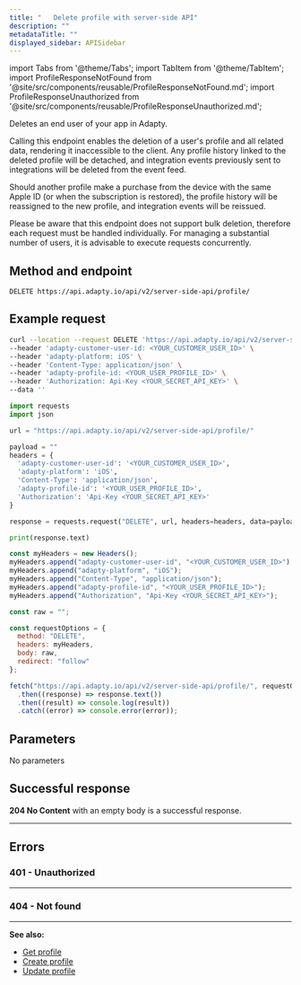 ```yaml
---
title: "   Delete profile with server-side API"
description: ""
metadataTitle: ""
displayed_sidebar: APISidebar
---
```


import Tabs from '@theme/Tabs'; 
import TabItem from '@theme/TabItem'; 
import ProfileResponseNotFound from '@site/src/components/reusable/ProfileResponseNotFound.md';
import ProfileResponseUnauthorized from '@site/src/components/reusable/ProfileResponseUnauthorized.md';

Deletes an end user of your app in Adapty.

Calling this endpoint enables the deletion of a user's profile and all related data, rendering it inaccessible to the client. Any profile history linked to the deleted profile will be detached, and integration events previously sent to integrations will be deleted from the event feed. 

Should another profile make a purchase from the device with the same Apple ID (or when the subscription is restored), the profile history will be reassigned to the new profile, and integration events will be reissued.

Please be aware that this endpoint does not support bulk deletion, therefore each request must be handled individually. For managing a substantial number of users, it is advisable to execute requests concurrently.

## Method and endpoint

```http
DELETE https://api.adapty.io/api/v2/server-side-api/profile/
```

## Example request

<Tabs>  
<TabItem value="curl" label="cURL" default>  

```bash 
curl --location --request DELETE 'https://api.adapty.io/api/v2/server-side-api/profile/' \
--header 'adapty-customer-user-id: <YOUR_CUSTOMER_USER_ID>' \
--header 'adapty-platform: iOS' \
--header 'Content-Type: application/json' \
--header 'adapty-profile-id: <YOUR_USER_PROFILE_ID>' \
--header 'Authorization: Api-Key <YOUR_SECRET_API_KEY>' \
--data ''
```

</TabItem>  
<TabItem value="python" label="Python" default>  

```python
import requests
import json

url = "https://api.adapty.io/api/v2/server-side-api/profile/"

payload = ""
headers = {
  'adapty-customer-user-id': '<YOUR_CUSTOMER_USER_ID>',
  'adapty-platform': 'iOS',
  'Content-Type': 'application/json',
  'adapty-profile-id': '<YOUR_USER_PROFILE_ID>',
  'Authorization': 'Api-Key <YOUR_SECRET_API_KEY>'
}

response = requests.request("DELETE", url, headers=headers, data=payload)

print(response.text)
```
</TabItem>  
<TabItem value="js" label="JavaScript" default>  

```javascript 
const myHeaders = new Headers();
myHeaders.append("adapty-customer-user-id", "<YOUR_CUSTOMER_USER_ID>");
myHeaders.append("adapty-platform", "iOS");
myHeaders.append("Content-Type", "application/json");
myHeaders.append("adapty-profile-id", "<YOUR_USER_PROFILE_ID>");
myHeaders.append("Authorization", "Api-Key <YOUR_SECRET_API_KEY>");

const raw = "";

const requestOptions = {
  method: "DELETE",
  headers: myHeaders,
  body: raw,
  redirect: "follow"
};

fetch("https://api.adapty.io/api/v2/server-side-api/profile/", requestOptions)
  .then((response) => response.text())
  .then((result) => console.log(result))
  .catch((error) => console.error(error));
```
</TabItem>  
</Tabs>

## Parameters

No parameters

## Successful response

**204 No Content** with an empty body is a successful response. 

---

## Errors

### 401 - Unauthorized

<ProfileResponseUnauthorized />  

---

### 404 - Not found

<ProfileResponseNotFound />  



---

**See also:**

- [Get profile](ss-get-profile)
- [Create profile](ss-create-profile)
- [Update profile](ss-update-profile)

````
